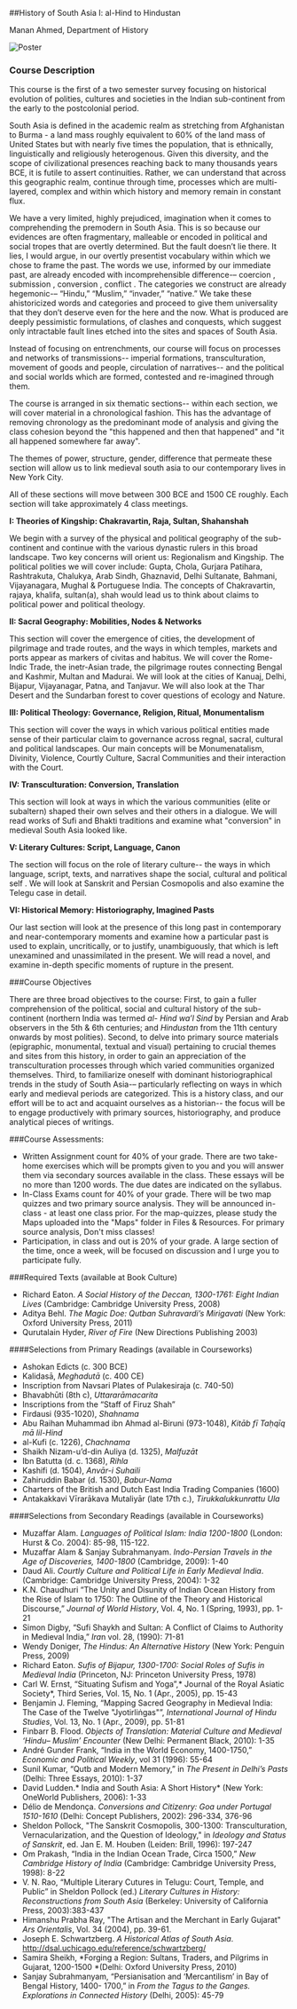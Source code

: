##History of South Asia I: al-Hind to Hindustan  

Manan Ahmed, Department of History 

  ![Poster](images/SAposter.jpg "Poster")


### Course Description
This course is the first of a two semester survey focusing on historical evolution of polities, cultures and societies in the Indian sub-continent from the early to the postcolonial period.

South Asia is defined in the academic realm as stretching from Afghanistan to Burma - a land mass roughly equivalent to 60% of the land mass of United States but with nearly five times the population, that is ethnically, linguistically and religiously heterogenous. Given this diversity, and the scope of civilizational presences reaching back to many thousands years BCE, it is futile to assert continuities. Rather, we can understand that across this geographic realm, continue through time, processes which are multi-layered, complex and within which history and memory remain in constant flux.  

We have a very limited, highly prejudiced, imagination when it comes to comprehending the premodern in South Asia. This is so because our evidences are often fragmentary, malleable or encoded in political and social tropes that are overtly determined. But the fault doesn’t lie there. It lies, I would argue, in our overtly presentist vocabulary within which we chose to frame the past. The words we use, informed by our immediate past, are already encoded with incomprehensible difference-– coercion , submission , conversion , conflict . The categories we construct are already hegemonic-– “Hindu,” “Muslim,” “invader,” “native.” We take these ahistoricized words and categories and proceed to give them universality that they don’t deserve even for the here and the now. What is produced are deeply pessimistic formulations, of clashes and conquests, which suggest only intractable fault lines etched into the sites and spaces of South Asia. 

Instead of focusing on entrenchments, our course will focus on processes and networks of transmissions-- imperial formations, transculturation, movement of goods and people, circulation of narratives-- and the political and social worlds which are formed, contested and re-imagined through them. 

The course is arranged in six thematic sections-- within each section, we will cover material in a chronological fashion. This has the advantage of removing chronology as the predominant mode of analysis and giving the class cohesion beyond the "this happened and then that happened" and "it all happened somewhere far away". 

The themes of power, structure, gender, difference that permeate these section will allow us to link medieval south asia to our contemporary lives in New York City.

All of these sections will move between 300 BCE and 1500 CE roughly. Each section will take approximately 4 class meetings.

**I: Theories of Kingship: Chakravartin, Raja, Sultan, Shahanshah** 

 We begin with a survey of the physical and political geography of the sub-continent and continue with the various dynastic rulers in this broad landscape. Two key concerns will orient us: Regionalism and Kingship. The political polities we will cover include: Gupta, Chola, Gurjara Patihara, Rashtrakuta, Chalukya, Arab Sindh, Ghaznavid, Delhi Sultanate, Bahmani, Vijayanagara, Mughal & Portuguese India. The concepts of Chakravartin, rajaya, khalifa, sultan(a), shah would lead us to think about claims to political power and political theology.

**II: Sacral Geography: Mobilities, Nodes & Networks**

This section will cover the emergence of cities, the development of pilgrimage and trade routes, and the ways in which temples, markets and ports appear as markers of civitas and habitus. We will cover the Rome-Indic Trade, the inetr-Asian trade, the pilgrimage routes connecting Bengal and Kashmir, Multan and Madurai. We will look at the cities of Kanuaj, Delhi, Bijapur, Vijayanagar, Patna, and Tanjavur. We will also look at the Thar Desert and the Sundarban forest to cover questions of ecology and Nature.

**III: Political Theology: Governance, Religion, Ritual, Monumentalism**

This section will cover the ways in which various political entities made sense of their particular claim to governance across regnal, sacral, cultural and political landscapes. Our main concepts will be Monumenatalism, Divinity, Violence, Courtly Culture, Sacral Communities and their interaction with the Court.

**IV: Transculturation: Conversion, Translation** 

This section will look at ways in which the various communities (elite or subaltern) shaped their own selves and their others in a dialogue. We will read works of Sufi and Bhakti traditions and examine what "conversion" in medieval South Asia looked like.

**V: Literary Cultures: Script, Language, Canon**

The section will focus on the role of literary culture-- the ways in which language, script, texts, and narratives shape the social, cultural and political self . We will look at Sanskrit and Persian Cosmopolis and also examine the Telegu case in detail.

**VI: Historical Memory: Historiography, Imagined Pasts** 

Our last section will look at the presence of this long past in contemporary and near-contemporary moments and examine how a  particular past is used to explain, uncritically, or to justify, unambiguously, that which is left unexamined and unassimilated in the present. We will read a novel, and examine in-depth specific moments of rupture in the present. 

###Course Objectives

There are three broad objectives to the course: First, to gain a fuller comprehension of the political, social and cultural history of the sub-continent (northern India was termed *al- Hind wa’l Sind* by Persian and Arab observers in the 5th & 6th centuries; and *Hindustan* from the 11th century onwards by most polities). Second, to delve into primary source materials (epigraphic, monumental, textual and visual) pertaining to crucial themes and sites from this history, in order to gain an appreciation of the transculturation processes through which varied communities organized themselves. Third, to familiarize oneself with dominant historiographical trends in the study of South Asia-– particularly reflecting on ways in which early and medieval periods are categorized.  This is a history class, and our effort will be to act and acquaint ourselves as a historian-- the focus will be to engage productively with primary sources, historiography, and produce analytical pieces of writings.

###Course Assessments:
* Written Assignment count for 40% of your grade. There are two take-home exercises which will be prompts given to you and you will answer them via secondary sources available in the class. These essays will be no more than 1200 words. The due dates are indicated on the syllabus. 
* In-Class Exams count for 40% of your grade. There will be two map quizzes and two primary source analysis. They will be announced in-class - at least one class prior. For the map-quizzes, please study the Maps uploaded into the "Maps" folder in Files & Resources. For primary source analysis, Don't miss classes!
* Participation, in class and out is 20% of your grade. A large section of the time, once a week, will be focused on discussion and I urge you to participate fully.


###Required Texts (available at Book Culture)
* Richard Eaton. *A Social History of the Deccan, 1300-1761: Eight Indian Lives* (Cambridge: Cambridge University Press, 2008)   
* Aditya Behl. *The Magic Doe: Qutban Suhravardi’s Mirigavati* (New York: Oxford University Press, 2011)
* Qurutalain Hyder, *River of Fire* (New Directions Publishing 2003)

####Selections from Primary Readings  (available in Courseworks)

* Ashokan Edicts (c. 300 BCE)
* Kalidasā, *Meghadutā* (c. 400 CE)
* Inscription from Navsari Plates of Pulakesiraja (c. 740-50)
* Bhavabhūti (8th c), *Uttararāmacarita*
* Inscriptions from the “Staff of Firuz Shah”
* Firdausi (935-1020), *Shahnama*
* Abu Raihan Muhammad ibn Ahmad al-Biruni (973-1048), *Kitāb fī Taḥqīq mā lil-Hind* 
* al-Kufi (c. 1226), *Chachnama* 
* Shaikh Nizam-u’d-din Auliya (d. 1325), *Malfuzāt*
* Ibn Batutta (d. c. 1368), *Rihla*
* Kashifi (d. 1504), *Anvār-i Suhaili*
* Zahiruddin Babar (d. 1530), *Babur-Nama*
* Charters of the British and Dutch East India Trading Companies (1600)
* Antakakkavi Vīrarākava Mutaliyār (late 17th c.), *Tirukkalukkunrattu Ula*

####Selections from Secondary Readings  (available in Courseworks)

* Muzaffar Alam. *Languages of Political Islam: India 1200-1800* (London: Hurst & Co. 2004): 85-98, 115-122.
* Muzaffar Alam & Sanjay Subrahmanyam. *Indo-Persian Travels in the Age of Discoveries, 1400-1800* (Cambridge, 2009): 1-40
* Daud Ali. *Courtly Culture and Political Life in Early Medieval India*. (Cambridge: Cambridge University Press, 2004): 1-32
* K.N. Chaudhuri “The Unity and Disunity of Indian Ocean History from the Rise of Islam to 1750: The Outline of the Theory and Historical Discourse,” *Journal of World History*, Vol. 4, No. 1 (Spring, 1993), pp. 1-21
* Simon Digby, “Sufi Shaykh and Sultan: A Conflict of Claims to Authority in Medieval India,” *Ira*n vol. 28, (1990): 71-81
* Wendy Doniger, *The Hindus: An Alternative History* (New York: Penguin Press, 2009)
* Richard Eaton. *Sufis of Bijapur, 1300-1700: Social Roles of Sufis in Medieval India*  (Princeton, NJ: Princeton University Press, 1978)
* Carl W. Ernst, “Situating Sufism and Yoga”,* Journal of the Royal Asiatic Society*, Third Series, Vol. 15, No. 1 (Apr., 2005), pp. 15-43
* Benjamin J. Fleming, “Mapping Sacred Geography in Medieval India: The Case of the Twelve "Jyotirliṅgas"”, *International Journal of Hindu Studies*, Vol. 13, No. 1 (Apr., 2009), pp. 51-81
* Finbarr B. Flood. *Objects of Translation: Material Culture and Medieval ‘Hindu– Muslim’ Encounter* (New Delhi: Permanent Black, 2010): 1-35
* André Gunder Frank, “India in the World Economy, 1400-1750,” *Economic and Political Weekly*, vol 31 (1996): 55-64
* Sunil Kumar, “Qutb and Modern Memory,” in *The Present in Delhi’s Pasts* (Delhi: Three Essays, 2010): 1-37
* David Ludden.* India and South Asia: A Short History* (New York: OneWorld Publishers, 2006): 1-33
* Délio de Mendonça. *Conversions and Citizenry: Goa under Portugal 1510-1610* (Delhi: Concept Publishers, 2002): 296-334, 376-96
* Sheldon Pollock, "The Sanskrit Cosmopolis, 300-1300: Transculturation, Vernacularization, and the Question of Ideology," in *Ideology and Status of Sanskrit*, ed. Jan E. M. Houben (Leiden: Brill, 1996): 197-247
* Om Prakash, “India in the Indian Ocean Trade, Circa 1500,” *New Cambridge History of India* (Cambridge: Cambridge University Press, 1998): 8-22
* V. N. Rao, “Multiple Literary Cutures in Telugu: Court, Temple, and Public” in Sheldon Pollock (ed.) *Literary Cultures in History: Reconstructions from South Asia* (Berkeley: University of California Press, 2003):383-437
* Himanshu Prabha Ray, "The Artisan and the Merchant in Early Gujarat" *Ars Orientalis*, Vol. 34 (2004), pp. 39-61. 
* Joseph E. Schwartzberg. *A Historical Atlas of South Asia*. http://dsal.uchicago.edu/reference/schwartzberg/ 
* Samira Sheikh, *Forging a Region: Sultans, Traders, and Pilgrims in Gujarat, 1200-1500 *(Delhi: Oxford University Press, 2010)
* Sanjay Subrahmanyam, “Persianisation and ‘Mercantilism’ in Bay of Bengal History, 1400- 1700,” in *From the Tagus to the Ganges. Explorations in Connected History* (Delhi, 2005): 45-79

